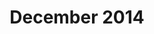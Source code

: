 ---
layout: newsletter-layout
title: December 2014
description: /newsletters/2014/Newsletter_December_2014
categories: 2014
ide: dec14
bg-url: /img/background5.png
permalink: /publication/newsletter/
---